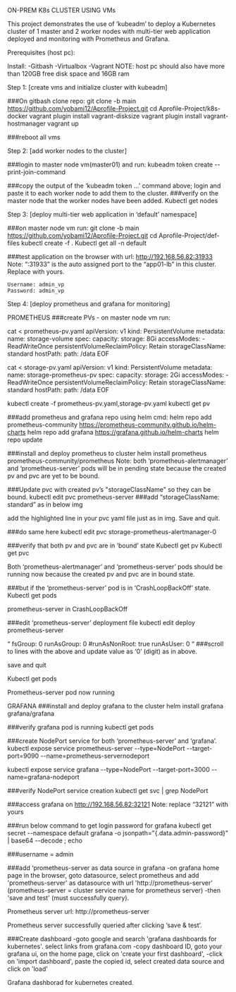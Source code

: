 ON-PREM K8s CLUSTER USING VMs

This project demonstrates the use of ‘kubeadm’ to deploy a Kubernetes cluster of 1 master and 2 worker nodes with multi-tier web application deployed and monitoring with Prometheus and Grafana.

Prerequisites (host pc):

Install:
  -Gitbash
  -Virtualbox
  -Vagrant
NOTE: host pc should also have more than 120GB free disk space and 16GB ram

Step 1:
[create vms and initialize cluster with kubeadm]

###On gitbash clone repo: 
git clone -b main https://github.com/yobami12/Aprofile-Project.git
cd Aprofile-Project/k8s-docker
vagrant plugin install vagrant-disksize
vagrant plugin install vagrant-hostmanager
vagrant up



###reboot all vms

Step 2:
[add worker nodes to the cluster]

###login to master node vm(master01) and run:
	kubeadm token create --print-join-command

###copy the output of the ‘kubeadm token …’ command above; login and paste it to each worker node to add them to the cluster.
 ###verify on the master node that the worker nodes have been added.
	Kubectl get nodes


Step 3:
[deploy multi-tier web application in ‘default’ namespace]

###on master node vm run:
	git clone -b main https://github.com/yobami12/Aprofile-Project.git
	cd Aprofile-Project/def-files
	kubectl create -f .
	Kubectl get all -n default


###test application on the browser with url:
	http://192.168.56.82:31933
Note: “:31933” is the auto assigned port to the “app01-lb” in this cluster. Replace with yours.

	Username: admin_vp
	Password: admin_vp

Step 4:
[deploy prometheus and grafana for monitoring]

PROMETHEUS
###create PVs - on master node vm run:

cat <<EOF > prometheus-pv.yaml
apiVersion: v1
kind: PersistentVolume
metadata:
  name: storage-volume
spec:
  capacity:
    storage: 8Gi
  accessModes:
    - ReadWriteOnce
  persistentVolumeReclaimPolicy: Retain
  storageClassName: standard
  hostPath:
    path: /data
EOF

cat <<EOF > storage-pv.yaml
apiVersion: v1
kind: PersistentVolume
metadata:
  name: storage-prometheus-pv
spec:
  capacity:
    storage: 2Gi
  accessModes:
    - ReadWriteOnce
  persistentVolumeReclaimPolicy: Retain
  storageClassName: standard
  hostPath:
    path: /data
EOF

kubectl create -f prometheus-pv.yaml,storage-pv.yaml
kubectl get pv


###add prometheus and grafana repo using helm cmd:
helm repo add prometheus-community https://prometheus-community.github.io/helm-charts
helm repo add grafana https://grafana.github.io/helm-charts
helm repo update

###install and deploy prometheus to cluster
helm install prometheus prometheus-community/prometheus
Note: both ‘prometheus-alertmanager’ and ‘prometheus-server’ pods will be in pending state because the created pv and pvc are yet to be bound.

###Update pvc with created pv’s "storageClassName" so they can be bound.
kubectl edit pvc prometheus-server
###add “storageClassName: standard” as in below img

add the highlighted line in your pvc yaml file just as in img. Save and quit.

###do same here
kubectl edit pvc storage-prometheus-alertmanager-0

###verify that both pv and pvc are in ‘bound’ state
Kubectl get pv
Kubectl get pvc

Both ‘prometheus-alertmanager’ and ‘prometheus-server’ pods should be running now because the created pv and pvc are in bound state.

###but if the ‘prometheus-server’ pod is in ‘CrashLoopBackOff’ state.
Kubectl get pods

prometheus-server in CrashLoopBackOff

###edit ‘prometheus-server’ deployment file
kubectl edit deploy prometheus-server

“
fsGroup: 0
runAsGroup: 0
#runAsNonRoot: true
runAsUser: 0
“
###scroll to lines with the above and update value as ‘0’ (digit) as in above.


save and quit









Kubectl get pods

Prometheus-server pod now running



GRAFANA
###install and deploy grafana to the cluster
helm install grafana grafana/grafana

###verify grafana pod is running
kubectl get pods


###create NodePort service for  both ‘prometheus-server’ and ‘grafana’.
kubectl expose service prometheus-server --type=NodePort --target-port=9090 --name=prometheus-servernodeport

kubectl expose service grafana --type=NodePort --target-port=3000 --name=grafana-nodeport


###verify NodePort service creation
kubectl get svc | grep NodePort


###access grafana on 
http://192.168.56.82:32121
Note: replace “32121” with yours


###run below command to get login password for grafana
kubectl get secret --namespace default grafana -o jsonpath="{.data.admin-password}" | base64 --decode ; echo

###username = admin






###add ‘prometheus-server as data source in grafana
-on grafana home page in the browser, goto datasource, select prometheus and add 'prometheus-server' as datasource with url 'http://prometheus-server' (prometheus-server = cluster service name for prometheus server)
-then 'save and test' (must successfully query).
 
Prometheus server url: http://prometheus-server



Prometheus server successfully queried after clicking ‘save & test’.



###Create dashboard
-goto google and search 'grafana dashboards for kubernetes'. select links from grafana.com
-copy dashboard ID, goto your grafana ui, on the home page, click on 'create your first dashboard',
-click on 'import dashboard', paste the copied id, select created data source and click on 'load'


Grafana dashborad for kubernetes created.
